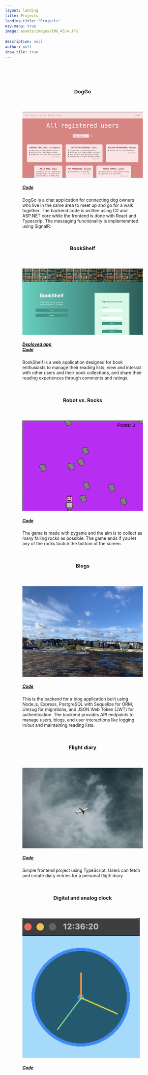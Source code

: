 ```yaml
---
layout: landing
title: Projects
landing-title: "Projects"
nav-menu: true
image: assets/images/IMG_4524.JPG

description: null
author: null
show_tile: true
---
```


<div style="padding: 4em">
<section id="two" class="spotlights">
	<section>
		<div class="content">
			<div class="inner">
				<header class="major">
					<h3>DogGo</h3>
				</header>
				<i><a href="https://github.com/cajsanu/findFriends" target="_blank"><img class="image main" src="assets/images/dogGo.png" alt="DogGo" /></a></i>
				<h5 style="text-decoration: underline;"><a href="https://github.com/cajsanu/findFriends">Code</a></h5>
				<p>DogGo is a chat application for connecting dog owners who live in the same area to meet up and go for a walk together. The backend code is written using C# and ASP.NET core while the frontend is done with React and Typescrip. The messaging functionality is implememnted using SignalR. </p>
			</div>
		</div>
	</section>
</section>
<br/>
<section id="two" class="spotlights">
	<section>
		<div class="content">
			<div class="inner">
				<header class="major">
					<h3>BookShelf</h3>
				</header>
				<i><a href="https://github.com/cajsanu/book-app" target="_blank"><img class="image main" src="assets/images/BookShelf.png" alt="bookShelf" /></a></i>
				<h5 style="text-decoration: underline;"><a href="https://book-app-vdho.onrender.com/">Deployed app</a> <br/><a href="https://github.com/cajsanu/book-app">Code</a></h5>
				<p>BookShelf is a web application designed for book enthusiasts to manage their reading lists, view and interact with other users and their book collections, and share their reading experiences through comments and ratings.</p>
			</div>
		</div>
	</section>
</section>
<br/>
<section id="two" class="spotlights">
	<section>
		<div class="content">
			<div class="inner">
				<header class="major">
					<h3>Robot vs. Rocks</h3>
				</header>
				<i><a href="https://github.com/cajsanu/pygame" target="_blank"><img class="image main" src="assets/images/pygame.png" alt="robotVsRocks" /></a></i>
				<h5 style="text-decoration: underline;"><a href="https://github.com/cajsanu/pygame">Code</a></h5>
				<p>The game is made with pygame and the aim is to collect as many falling rocks as possible. The game ends if you let any of the rocks toutch the bottom of the screen.</p>
			</div>
		</div>
	</section>
</section>
<br/>
<section id="two" class="spotlights">
	<section>
		<div class="content">
			<div class="inner">
				<header class="major">
					<h3>Blogs</h3>
				</header>
				<i><a href="https://github.com/cajsanu/blogs-postgres" target="_blank"><img class="image main" src="assets/images/houses.jpeg" alt="blogs" /></a></i>
				<h5 style="text-decoration: underline;"><a href="https://github.com/cajsanu/blogs-postgres">Code</a></h5>
				<p>This is the backend for a blog application built using Node.js, Express, PostgreSQL with Sequelize for ORM, Umzug for migrations, and JSON Web Token (JWT) for authentication. The backend provides API endpoints to manage users, blogs, and user interactions like logging in/out and maintaining reading lists.</p>
			</div>
		</div>
	</section>
</section>
<br/>
<section id="two" class="spotlights">
	<section>
		<div class="content">
			<div class="inner">
				<header class="major">
					<h3>Flight diary</h3>
				</header>
				<i><a href="https://github.com/cajsanu/flightDiary-front" target="_blank"><img class="image main" src="assets/images/plane.jpg" alt="flightDiary" /></a></i>
				<h5 style="text-decoration: underline;"><a href="https://github.com/cajsanu/flightDiary-front">Code</a></h5>
				<p>Simple frontend project using TypeScript. Users can fetch and create diary entries for a personal fligth diary.</p>
			</div>
		</div>
	</section>
</section>
<br/>
<section id="two" class="spotlights">
	<section>
		<div class="content">
			<div class="inner">
				<header class="major">
					<h3>Digital and analog clock</h3>
				</header>
				<i><a href="https://github.com/cajsanu/clock" target="_blank"><img class="image main" src="assets/images/clock.png" alt="clock" /></a></i>
				<h5 style="text-decoration: underline;"><a href="https://github.com/cajsanu/clock">Code</a></h5>
			</div>
		</div>
	</section>
</section>
